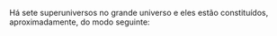 ﻿Há sete superuniversos no grande universo e eles estão constituídos, aproximadamente, do modo seguinte: